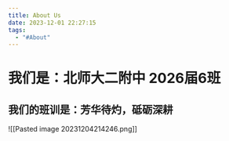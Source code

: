 ```yaml
---
title: About Us
date: 2023-12-01 22:27:15
tags:
  - "#About"
---
```

# 我们是：北师大二附中 2026届6班

## 我们的班训是：芳华待灼，砥砺深耕
![[Pasted image 20231204214246.png]]
